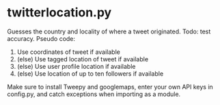 # twitterlocation.py

Guesses the country and locality of where a tweet originated. Todo: test accuracy. Pseudo code:

1. Use coordinates of tweet if available
2. (else) Use tagged location of tweet if available
3. (else) Use user profile location if available
4. (else) Use location of up to ten followers if available

Make sure to install Tweepy and googlemaps, enter your own API keys in config.py, and catch exceptions when importing as a module.
